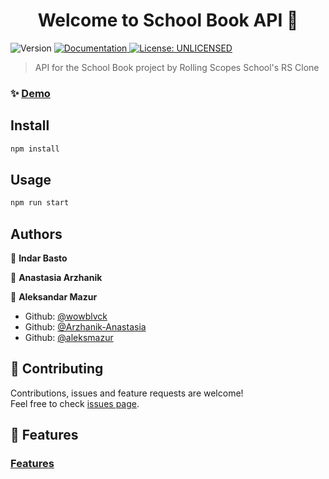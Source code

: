 <h1 align="center">Welcome to School Book API 👋</h1>
<p>
  <img alt="Version" src="https://img.shields.io/badge/version-1.0.0-blue.svg?cacheSeconds=2592000" />
  <a href="https://school-book-production.up.railway.app/api/docs" target="_blank">
    <img alt="Documentation" src="https://img.shields.io/badge/documentation-yes-brightgreen.svg" />
  </a>
  <a href="#" target="_blank">
    <img alt="License: UNLICENSED" src="https://img.shields.io/badge/License-UNLICENSED-yellow.svg" />
  </a>
</p>

> API for the School Book project by Rolling Scopes School's RS Clone

### ✨ [Demo](https://school-record-book-rss.netlify.app/)

## Install

```sh
npm install
```

## Usage

```sh
npm run start
```

## Authors

👤 **Indar Basto**

👤 **Anastasia Arzhanik**

👤 **Aleksandar Mazur**

* Github: [@wowblvck](https://github.com/wowblvck)
* Github: [@Arzhanik-Anastasia](https://github.com/Arzhanik-Anastasia)
* Github: [@aleksmazur](https://github.com/aleksmazur)

## 🤝 Contributing

Contributions, issues and feature requests are welcome!<br />Feel free to check [issues page](https://github.com/aleksmazur/SchoolBook/issues).

## 🚀 Features

### [Features](FEATURES.md)